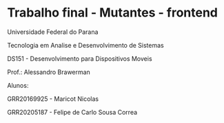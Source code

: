 # Trabalho final - Mutantes - frontend
Universidade Federal do Parana

Tecnologia em Analise e Desenvolvimento de Sistemas

DS151 - Desenvolvimento para Dispositivos Moveis

Prof.: Alessandro Brawerman 


Alunos:

GRR20169925 - Maricot Nicolas

GRR20205187 - Felipe de Carlo Sousa Correa    

